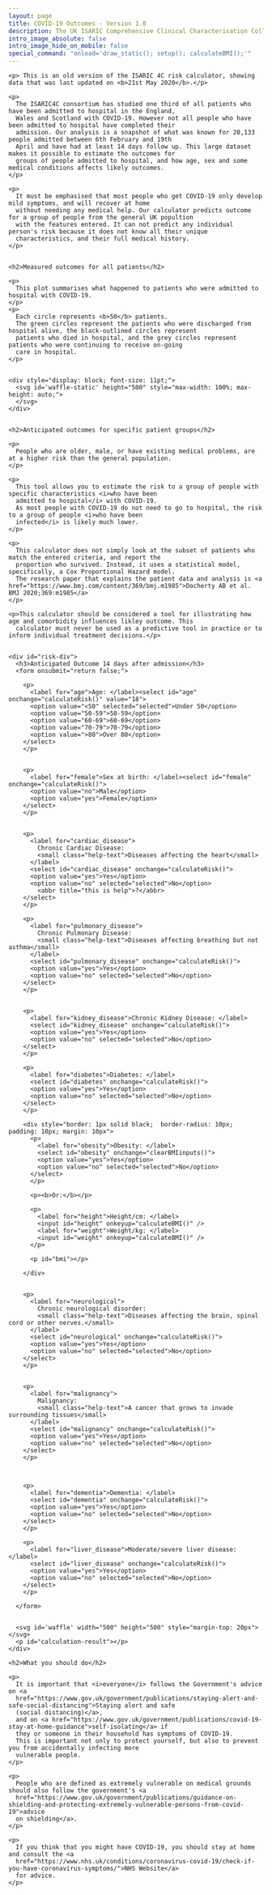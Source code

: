 ```yaml
---
layout: page
title: COVID-19 Outcomes - Version 1.0
description: The UK ISARIC Comprehensive Clinical Characterisation Collaboration.
intro_image_absolute: false
intro_image_hide_on_mobile: false
special_command: "onload='draw_static(); setup(); calculateBMI();'"
---
```


<script src="https://d3js.org/d3.v5.min.js"></script>

<div class="wrapper">
  
  <section>

    <p> This is an old version of the ISARIC 4C risk calculator, showing data that was last updated on <b>21st May 2020</b>.</p>

    <p>
      The ISARIC4C consortium has studied one third of all patients who have been admitted to hospital in the England, 
      Wales and Scotland with COVID-19. However not all people who have been admitted to hospital have completed their
      admission. Our analysis is a snapshot of what was known for 20,133 people admitted between 6th February and 19th
      April and have had at least 14 days follow up. This large dataset makes it possible to estimate the outcomes for
      groups of people admitted to hospital, and how age, sex and some medical conditions affects likely outcomes.
    </p>

    <p>
      It must be emphasised that most people who get COVID-19 only develop mild symptoms, and will recover at home
      without needing any medical help. Our calculator predicts outcome for a group of people from the general UK popultion
      with the features entered. It can not predict any individual person's risk because it does not know all their unique
      characteristics, and their full medical history. 
    </p>


    <h2>Measured outcomes for all patients</h2>

    <p>
      This plot summarises what happened to patients who were admitted to hospital with COVID-19.
    </p>
    <p>
      Each circle represents <b>50</b> patients.
      The green circles represent the patients who were discharged from hospital alive, the black-outlined circles represent
      patients who died in hospital, and the grey circles represent patients who were continuing to receive on-going
      care in hospital.
    </p>


    <div style="display: block; font-size: 11pt;">
      <svg id='waffle-static' height="500" style="max-width: 100%; max-height: auto;">
      </svg>
    </div>


    <h2>Anticipated outcomes for specific patient groups</h2>

    <p>
      People who are older, male, or have existing medical problems, are at a higher risk than the general population.
    </p>

    <p>
      This tool allows you to estimate the risk to a group of people with specific characteristics <i>who have been
      admitted to hospital</i> with COVID-19.
      As most people with COVID-19 do not need to go to hospital, the risk to a group of people <i>who have been
      infected</i> is likely much lower.
    </p>

    <p>
      This calculator does not simply look at the subset of patients who match the entered criteria, and report the
      proportion who survived. Instead, it uses a statistical model, specifically, a Cox Proportional Hazard model.
      The research paper that explains the patient data and analysis is <a href="https://www.bmj.com/content/369/bmj.m1985">Docherty AB et al. BMJ 2020;369:m1985</a>  
    </p>

    <p>This calculator should be considered a tool for illustrating how age and comorbidity influences likley outcome. This 
      calculator must never be used as a predictive tool in practice or to inform individual treatment decisions.</p>


    <div id="risk-div">
      <h3>Anticipated Outcome 14 days after admission</h3>
      <form onsubmit="return false;">

        <p>
          <label for="age">Age: </label><select id="age" onchange="calculateRisk()" value="18">
          <option value="<50" selected="selected">Under 50</option>
          <option value="50-59">50-59</option>
          <option value="60-69">60-69</option>
          <option value="70-79">70-79</option>
          <option value=">80">Over 80</option>
        </select>
        </p>


        <p>
          <label for="female">Sex at birth: </label><select id="female" onchange="calculateRisk()">
          <option value="no">Male</option>
          <option value="yes">Female</option>
        </select>
        </p>


        <p>
          <label for="cardiac_disease">
            Chronic Cardiac Disease:
            <small class="help-text">Diseases affecting the heart</small>
          </label>
          <select id="cardiac_disease" onchange="calculateRisk()">
          <option value="yes">Yes</option>
          <option value="no" selected="selected">No</option>
            <abbr title="this is help">?</abbr>
        </select>
        </p>

        <p>
          <label for="pulmonary_disease">
            Chronic Pulmonary Disease: 
            <small class="help-text">Diseases affecting breathing but not asthma</small>
          </label>
          <select id="pulmonary_disease" onchange="calculateRisk()">
          <option value="yes">Yes</option>
          <option value="no" selected="selected">No</option>
        </select>
        </p>


        <p>
          <label for="kidney_disease">Chronic Kidney Disease: </label>
          <select id="kidney_disease" onchange="calculateRisk()">
          <option value="yes">Yes</option>
          <option value="no" selected="selected">No</option>
        </select>
        </p>

        <p>
          <label for="diabetes">Diabetes: </label>
          <select id="diabetes" onchange="calculateRisk()">
          <option value="yes">Yes</option>
          <option value="no" selected="selected">No</option>
        </select>
        </p>

        <div style="border: 1px solid black;  border-radius: 10px; padding: 10px; margin: 10px">
          <p>
            <label for="obesity">Obesity: </label>
            <select id="obesity" onchange="clearBMIinputs()">
            <option value="yes">Yes</option>
            <option value="no" selected="selected">No</option>
          </select>
          </p>

          <p><b>Or:</b></p>

          <p>
            <label for="height">Height/cm: </label>
            <input id="height" onkeyup="calculateBMI()" />
            <label for="weight">Weight/kg: </label>
            <input id="weight" onkeyup="calculateBMI()" />
          </p>

          <p id="bmi"></p>

        </div>


        <p>
          <label for="neurological">
            Chronic neurological disorder:
            <small class="help-text">Diseases affecting the brain, spinal cord or other nerves.</small>
          </label>
          <select id="neurological" onchange="calculateRisk()">
          <option value="yes">Yes</option>
          <option value="no" selected="selected">No</option>
        </select>
        </p>


        <p>
          <label for="malignancy">
            Malignancy:
            <small class="help-text">A cancer that grows to invade surrounding tissues</small>
          </label>
          <select id="malignancy" onchange="calculateRisk()">
          <option value="yes">Yes</option>
          <option value="no" selected="selected">No</option>
        </select>
        </p>



        <p>
          <label for="dementia">Dementia: </label>
          <select id="dementia" onchange="calculateRisk()">
          <option value="yes">Yes</option>
          <option value="no" selected="selected">No</option>
        </select>
        </p>

        <p>
          <label for="liver_disease">Moderate/severe liver disease: </label>
          <select id="liver_disease" onchange="calculateRisk()">
          <option value="yes">Yes</option>
          <option value="no" selected="selected">No</option>
        </select>
        </p>

      </form>


      <svg id='waffle' width="500" height="500" style="margin-top: 20px"></svg>
      <p id="calculation-result"></p>
    </div>

    <h2>What you should do</h2>

    <p>
      It is important that <i>everyone</i> follows the Government's advice on <a
      href="https://www.gov.uk/government/publications/staying-alert-and-safe-social-distancing">Staying alert and safe
      (social distancing)</a>,
      and on <a href="https://www.gov.uk/government/publications/covid-19-stay-at-home-guidance">self-isolating</a> if
      they or someone in their household has symptoms of COVID-19.
      This is important not only to protect yourself, but also to prevent you from accidentally infecting more
      vulnerable people.
    </p>

    <p>
      People who are defined as extremely vulnerable on medical grounds should also follow the government's <a
      href="https://www.gov.uk/government/publications/guidance-on-shielding-and-protecting-extremely-vulnerable-persons-from-covid-19">advice
      on shielding</a>.
    </p>

    <p>
      If you think that you might have COVID-19, you should stay at home and consult the <a
      href="https://www.nhs.uk/conditions/coronavirus-covid-19/check-if-you-have-coronavirus-symptoms/">NHS Website</a>
      for advice.
    </p>

  </section>
</div>


<style>
  form {
    display: table;
  }

  form > p {
    display: table-row;
  }

  form > select {
    margin-bottom: 10px;
  }

  label {
    display: table-cell;
  }

  input {
    display: table-cell;
  }

  b {
    font-weight: bold;
  }

  h2 {
    margin-top: 20px;
  }

  #risk-div {
    background: aliceblue;
    border-radius: 10px;
    padding: 10px;
    width: min-content;
    max-width: 100%;
    margin: 0 auto;
  }

  .help-text {
    color: #6c757d !important;
    display: block;
    margin-top: .25rem;
    font-size: 80%;
    font-weight: 400;

    margin-top: -5px;
    margin-bottom: 10px;
  }

</style>

<script>

  const age_coefficients = {'<50': 1, '50-59': 2.63, '60-69': 4.99, '70-79': 8.51, '>80': 11.09};
  const binary_risks = {
    female: 0.81,
    cardiac_disease: 1.16,
    pulmonary_disease: 1.17,
    kidney_disease: 1.28,
    diabetes: 1.06,
    obesity: 1.33,
    neurological: 1.17,
    dementia: 1.40,
    malignancy: 1.13,
    liver_disease: 1.51
  };

  const numRows = 10, numColumns = 10;

  function setup() {

    const margin = {top: 10, right: 0, bottom: 10, left: 115};
    const width = 305 - margin.left - margin.right,
      height = 300 - margin.top - margin.bottom;


    const x = d3.scaleLinear().domain([0, numColumns]).range([0, width]);
    const y = d3.scaleLinear().domain([0, numRows]).range([0, height]);
    const radius = 7;

    const svg = d3.select("#waffle")
      .attr("width", width + margin.left + margin.right)
      .attr("height", height + margin.top + margin.bottom)
      .append("g")
      .attr("transform", "translate(" + margin.left + "," + margin.top + ")");


    const data = d3.range(0, numRows * numColumns)
      .map(i => {
        const column = i % numColumns;
        return {column: column, row: Math.floor(i / numColumns), i: i};
      });

    console.log(data)

    svg.selectAll('circle')
      .data(data)
      .enter()
      .append('circle')
      .attr('cx', d => x(d.column))
      .attr('cy', d => y(d.row))
      .attr('r', radius)
      .append('title').text((d, i) => i);

    svg
      .append('text')
      .attr('x', -margin.left)
      .attr('y', y(1) - 20)
      .text('Anticipated to')
      .style('fill', 'darkgreen')
      .style('font-weight', 'bold')

    svg
      .append('text')
      .attr('x', -margin.left)
      .attr('y', y(1))
      .text('still be alive')
      .style('fill', 'darkgreen')
      .style('font-weight', 'bold')

    svg
      .append('text')
      .attr('x', -margin.left)
      .attr('y', y(numRows - 2) - 20)
      .text('Anticipated to')
      .style('fill', 'black')
      .style('font-weight', 'bold')

    svg
      .append('text')
      .attr('x', -margin.left)
      .attr('y', y(numRows - 2))
      .text('have not')
      .style('fill', 'black')
      .style('font-weight', 'bold')

    svg
      .append('text')
      .attr('x', -margin.left)
      .attr('y', y(numRows - 2) + 20)
      .text('survived')
      .style('fill', 'black')
      .style('font-weight', 'bold')

    calculateRisk();
  }

  function calculateRisk() {

    const baseline_cumulative_hazard = 0.0282264496;

    // handle_age
    let overall_hazard_ratio = age_coefficients[document.getElementById('age').value]

    Object.keys(binary_risks).forEach(risk_factor => {
      if (document.getElementById(risk_factor).value === 'yes') {
        overall_hazard_ratio *= binary_risks[risk_factor];
      }
    });

    const survive = Math.exp(-baseline_cumulative_hazard) ** overall_hazard_ratio;

    const rounded_percentage = Math.ceil(survive * 100) / 1;
    document.getElementById("calculation-result").innerHTML = `Out of <b>100</b> people matching the criteria above admitted to hospital with COVID-19, <b>${rounded_percentage}</b> would be anticipated to still be alive 14 days later.`;

    d3.select("#waffle")
      .selectAll('circle')
      .style('stroke', d => (d.i < survive * numRows * numColumns) ? 'darkgreen' : 'black')
      .style('fill', d => (d.i < survive * numRows * numColumns) ? 'darkgreen' : 'none');
  }

  function calculateBMI(){
    const weight_kg = +document.getElementById("weight").value;
    const height_m = +document.getElementById("height").value / 100;
    const bmi = weight_kg / (height_m**2);

    if (!isNaN(bmi)){
      document.getElementById('obesity').value = (bmi > 30) ? 'yes' : 'no';
      document.getElementById('bmi').innerText = `Calculated BMI is ${Math.round(bmi * 1)}. A value over 30 might be physician defined obesity.`;
      calculateRisk();
    }
  }

  function clearBMIinputs(){
    document.getElementById('height').value = '';
    document.getElementById('weight').value = '';
    document.getElementById('bmi').innerText = "";
    calculateRisk();
  }
</script>

<script>


  function draw_static() {
    const numColumns = 10;

    const margin = {top: 0, right: 100, bottom: 10, left: 100};
    const width = 850 - margin.left - margin.right,
      height = 1000 - margin.top - margin.bottom;

    const patientsPerCircle = 50;
    const subplotWidth = 220, subplotPadding = 30;
    const circleRadius = 7;

    const x = d3.scaleLinear().domain([0, numColumns]).range([0, subplotWidth]);

    const y = i => circleRadius * 3 * i;

    const svg = d3.select("#waffle-static")
      .attr('viewBox', `0 0 ${width + margin.left + margin.right} ${height + margin.top + margin.bottom}`)
      .append("g")
      .attr("transform", "translate(" + margin.left + "," + margin.top + ")");


    const data = [
      {'group': 'All admitted patients', outcomes: {'Died': 5165, 'Ongoing care': 6769, 'Discharged alive': 8199}},
      {'group': 'Patients admitted to ICU/HDU', outcomes: {'Died': 958, 'Ongoing care': 1217, 'Discharged alive': 826}},
      {'group': 'Patients receiving invasive ventilation', outcomes: {'Died': 618, 'Ongoing care': 764, 'Discharged alive': 276}
      }
    ];

    const subplots = svg.selectAll('g')
      .data(data)
      .enter()
      .append('g')
      .attr('transform', (d, i) => `translate(${i * (subplotWidth + subplotPadding)}, 0)`)
      .attr('id', (d, i) => `group-${i}`);

    data.forEach((d, group_num) => {
      const g = d3.select(`#group-${group_num}`).append('g').attr('transform', 'translate(0, 50)');

      const numCircles = Math.ceil((d.outcomes['Died'] + d.outcomes['Ongoing care'] + d.outcomes['Discharged alive']) / patientsPerCircle);
      const circleData = d3.range(0, numCircles)
        .map(i => {
          const numRows = Math.ceil(numCircles / numColumns)
          const column = i % numColumns;
          return {column: column, row: Math.floor(i / numColumns), i: i};
        });

      console.log((d.outcomes['Died'] + d.outcomes['Ongoing care'] + d.outcomes['Discharged alive']))

      g.selectAll('circles')
        .data(circleData)
        .enter()
        .append('circle')
        .attr('cx', d => x(d.column))
        .attr('cy', d => y(d.row))
        .attr('r', circleRadius)
        .style('fill', (_, i) => {
          if (i * patientsPerCircle < d.outcomes['Discharged alive']) {
            return 'darkgreen'
          } else if (i * patientsPerCircle < d.outcomes['Discharged alive'] + d.outcomes['Ongoing care']) {
            return 'grey';
          } else {
            return 'none'
          }
        })
        .style('stroke', (_, i) => {
          if (i * patientsPerCircle < d.outcomes['Discharged alive']) {
            return 'darkgreen'
          } else if (i * patientsPerCircle < d.outcomes['Discharged alive'] + d.outcomes['Ongoing care']) {
            return 'grey';
          } else {
            return 'black'
          }
        })

    });

    // title on top
    subplots.append('text')
      .text(d => d.group)
      .attr('text-anchor', 'middle')
      .attr('x', subplotWidth / 2)
      .attr('y', 20)
      .style('font-weight', 'bold');


    // counts on bottom
    subplots.append('text')
      .text(d => `${d.outcomes['Discharged alive']}  Discharged alive`)
      .attr('text-anchor', 'start')
      .attr('x', 0)
      .attr('y', 950)
      .style('font-weight', 'bold');

    subplots.append('text')
      .text(d => `${d.outcomes['Ongoing care']}  Receiving ongoing care`)
      .attr('text-anchor', 'start')
      .attr('x', 0)
      .attr('y', 970)
      .style('font-weight', 'bold');

  subplots.append('text')
    .text(d => `${d.outcomes.Died}  Did not survive`)
    .attr('text-anchor', 'start')
    .attr('x', 0)
    .attr('y', 990)
    .style('font-weight', 'bold');



    // labels on left
    svg
      .append('text')
      .attr('x', -margin.left)
      .attr('y', y(10))
      .text('Survived')
      .style('fill', 'darkgreen')
      .style('font-weight', 'bold')

    svg
      .append('text')
      .attr('x', -margin.left)
      .attr('y', y(24))
      .text('Receiving')
      .style('fill', 'black')
      .style('font-weight', 'bold');

    svg
      .append('text')
      .attr('x', -margin.left)
      .attr('y', y(25))
      .text('ongoing')
      .style('fill', 'black')
      .style('font-weight', 'bold');

    svg
      .append('text')
      .attr('x', -margin.left)
      .attr('y', y(26))
      .text('care')
      .style('fill', 'black')
      .style('font-weight', 'bold');


    svg
      .append('text')
      .attr('x', -margin.left)
      .attr('y', y(37))
      .text('Did not')
      .style('fill', 'black')
      .style('font-weight', 'bold');

    svg
      .append('text')
      .attr('x', -margin.left)
      .attr('y', y(38))
      .text('survive')
      .style('fill', 'black')
      .style('font-weight', 'bold');


  }
</script>



